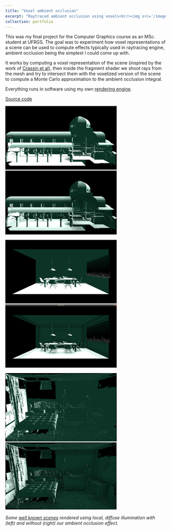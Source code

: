 ```yaml
---
title: "Voxel ambient occlusion"
excerpt: "Raytraced ambient occlusion using voxels<br/><img src='/images/vao_breakfastroom_ao.png'>"
collection: portfolio
---
```


This was my final project for the Computer Graphics course as an MSc. student at UFRGS.
The goal was to experiment how voxel representations of a scene can be used to
compute effects typically used in raytracing engine, ambient occlusion being the simplest
I could come up with.

It works by computing a voxel representation of the scene (inspired by the work of
[Crassin et al](http://maverick.inria.fr/Membres/Cyril.Crassin/thesis/)), then inside
the fragment shader we shoot rays from the mesh and try to intersect them with the
voxelized version of the scene to compute a Monte Carlo approximation to the ambient
occlusion integral.

Everything runs in software using my own [rendering engine](https://luisclaudio26.github.io/portfolio/realtime/).

[Source code](https://github.com/luisclaudio26/RenderingPipeline)

<img src='/images/vao_sibenik_noao.png' width="350"> <img src='/images/vao_sibenik_ao.png' width="350">

<img src='/images/vao_breakfastroom_noao.png' width="350"> <img src='/images/vao_breakfastroom_ao.png' width="350">

<img src='/images/vao_bedroom_noao.png' width="350"> <img src='/images/vao_bedroom_ao.png' width="350">

_Some [well known scenes](http://casual-effects.com/data/) rendered using local, diffuse
illumination with (left) and without (right) our ambient occlusion effect._
